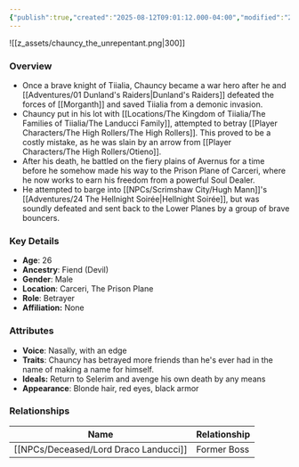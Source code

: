 ```yaml
---
{"publish":true,"created":"2025-08-12T09:01:12.000-04:00","modified":"2025-08-12T09:14:27.514-04:00","published":"2025-08-12T09:14:27.514-04:00","cssclasses":"","Age":"26","Ancestry":["Fiend (Devil)"],"Gender":"Male","Location":["Carceri, The Prison Plane"],"Role":["Betrayer"],"Affiliation":["None"],"Appearances":["[[01 Dunland's Raiders]]","[[00 -The High Rollers Campaign-]]","[[24 The Hellnight Soirée]]"]}
---
```



![[z_assets/chauncy_the_unrepentant.png|300]]

### Overview
 - Once a brave knight of Tiialia, Chauncy became a war hero after he and [[Adventures/01 Dunland's Raiders\|Dunland's Raiders]] defeated the forces of [[Morganth]] and saved Tiialia from a demonic invasion.
 - Chauncy put in his lot with [[Locations/The Kingdom of Tiialia/The Families of Tiialia/The Landucci Family]], attempted to betray [[Player Characters/The High Rollers/The High Rollers]]. This proved to be a costly mistake, as he was slain by an arrow from [[Player Characters/The High Rollers/Otieno]].
 - After his death, he battled on the fiery plains of Avernus for a time before he somehow made his way to the Prison Plane of Carceri, where he now works to earn his freedom from a powerful Soul Dealer.
 - He attempted to barge into [[NPCs/Scrimshaw City/Hugh Mann]]'s [[Adventures/24 The Hellnight Soirée\|Hellnight Soirée]], but was soundly defeated and sent back to the Lower Planes by a group of brave bouncers.

### Key Details
- **Age**: 26
- **Ancestry**: Fiend (Devil)
- **Gender**: Male
- **Location**: Carceri, The Prison Plane
- **Role**: Betrayer
- **Affiliation:** None

### Attributes
- **Voice**: Nasally, with an edge
- **Traits**: Chauncy has betrayed more friends than he's ever had in the name of making a name for himself.
- **Ideals:** Return to Selerim and avenge his own death by any means
- **Appearance**: Blonde hair, red eyes, black armor

### Relationships

| Name                    | Relationship |
| ----------------------- | ------------ |
| [[NPCs/Deceased/Lord Draco Landucci]] | Former Boss  |

